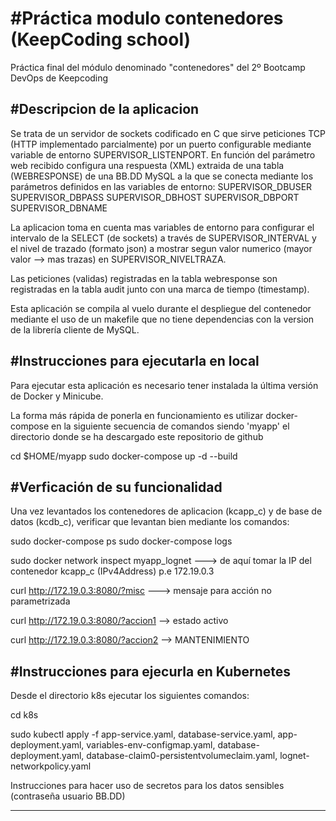 #Práctica modulo contenedores (KeepCoding school)
=================================================
Práctica final del módulo denominado "contenedores" del 2º Bootcamp DevOps de Keepcoding 


#Descripcion de la aplicacion
-----------------------------
Se trata de un servidor de sockets codificado en C que sirve peticiones TCP (HTTP implementado parcialmente) 
por un puerto configurable mediante variable de entorno SUPERVISOR_LISTENPORT.
En función del parámetro web recibido configura una respuesta (XML) extraida de una tabla (WEBRESPONSE) de una 
BB.DD MySQL a la que se conecta mediante los parámetros definidos en las variables de entorno:
SUPERVISOR_DBUSER
SUPERVISOR_DBPASS
SUPERVISOR_DBHOST
SUPERVISOR_DBPORT
SUPERVISOR_DBNAME

La aplicacion toma en cuenta mas variables de entorno para configurar el intervalo de la SELECT (de sockets) 
a través de SUPERVISOR_INTERVAL y el nivel de trazado (formato json) a mostrar segun valor numerico (mayor 
valor --> mas trazas) en SUPERVISOR_NIVELTRAZA.

Las peticiones (validas) registradas en la tabla webresponse son registradas en la tabla audit junto con una
marca de tiempo (timestamp).

Esta aplicación se compila al vuelo durante el despliegue del contenedor mediante el uso de un makefile que no
tiene dependencias con la version de la librería cliente de MySQL.


#Instrucciones para ejecutarla en local
---------------------------------------
Para ejecutar esta aplicación es necesario tener instalada la última versión de Docker y Minicube.

La forma más rápida de ponerla en funcionamiento es utilizar docker-compose en la siguiente secuencia de 
comandos siendo 'myapp' el directorio donde se ha descargado este repositorio de github

   cd $HOME/myapp
   sudo docker-compose up -d --build


#Verficación de su funcionalidad
-------------------------------------------------
Una vez levantados los contenedores de aplicacion (kcapp_c) y de base de datos (kcdb_c), verificar que levantan bien mediante los comandos: 

sudo docker-compose ps
sudo docker-compose logs

sudo docker network inspect myapp_lognet 
---> de aquí tomar la IP del contenedor kcapp_c (IPv4Address) p.e 172.19.0.3

curl http://172.19.0.3:8080/?misc
---> mensaje para acción no parametrizada

curl http://172.19.0.3:8080/?accion1
-->  <?xml version="1.0" encoding="UTF-8"?>
     <info>estado activo</info>

curl http://172.19.0.3:8080/?accion2
-->  <?xml version="1.0" encoding="UTF-8"?>
     <info>MANTENIMIENTO</info>


#Instrucciones para ejecurla en Kubernetes
------------------------------------------
Desde el directorio k8s ejecutar los siguientes comandos:

cd k8s

sudo kubectl apply -f app-service.yaml, database-service.yaml, app-deployment.yaml, variables-env-configmap.yaml, database-deployment.yaml, database-claim0-persistentvolumeclaim.yaml, lognet-networkpolicy.yaml


Instrucciones para hacer uso de secretos para los datos sensibles (contraseña usuario BB.DD)




------------------------------------------
